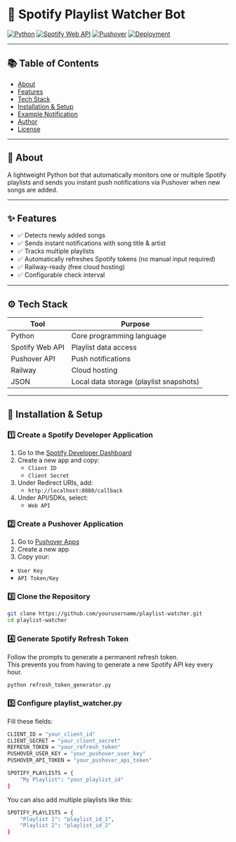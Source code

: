 # 🎵 Spotify Playlist Watcher Bot

[![Python](https://img.shields.io/badge/Python-3.8%2B-blue?logo=python&logoColor=white)](https://www.python.org/)
[![Spotify Web API](https://img.shields.io/badge/Spotify-API-1DB954?logo=spotify&logoColor=white)](https://developer.spotify.com/)
[![Pushover](https://img.shields.io/badge/Pushover-Notifications-blueviolet)](https://pushover.net)
[![Deployment](https://img.shields.io/badge/Deployed%20on-Railway-0B0D0E?logo=railway&logoColor=white)](https://railway.app/)

---

## 📚 Table of Contents
- [About](#about)
- [Features](#features)
- [Tech Stack](#tech-stack)
- [Installation & Setup](#installation--setup)
- [Example Notification](#example-notification)
- [Author](#author)
- [License](#license)

---

## 📖 About

A lightweight Python bot that automatically monitors one or multiple Spotify playlists and sends you instant push notifications via Pushover when new songs are added.

---

## ✨ Features
- ✅ Detects newly added songs
- ✅ Sends instant notifications with song title & artist
- ✅ Tracks multiple playlists
- ✅ Automatically refreshes Spotify tokens (no manual input required)
- ✅ Railway-ready (free cloud hosting)
- ✅ Configurable check interval

---

## ⚙️ Tech Stack

| Tool | Purpose |
|------|---------|
| Python | Core programming language |
| Spotify Web API | Playlist data access |
| Pushover API | Push notifications |
| Railway | Cloud hosting |
| JSON | Local data storage (playlist snapshots) |

---

## 🚀 Installation & Setup

### 1️⃣ Create a Spotify Developer Application
1. Go to the [Spotify Developer Dashboard](https://developer.spotify.com/dashboard)
2. Create a new app and copy:
   - `Client ID`
   - `Client Secret`
3. Under Redirect URIs, add:
   - `http://localhost:8080/callback`
4. Under API/SDKs, select:
   - `Web API`

### 2️⃣ Create a Pushover Application
1. Go to [Pushover Apps](https://pushover.net/apps/build)
2. Create a new app
3. Copy your:
- `User Key`
- `API Token/Key`

### 3️⃣ Clone the Repository
```bash
git clone https://github.com/yourusername/playlist-watcher.git
cd playlist-watcher
```

### 4️⃣ Generate Spotify Refresh Token
Follow the prompts to generate a permanent refresh token.  
This prevents you from having to generate a new Spotify API key every hour.
```bash
python refresh_token_generator.py
```
### 5️⃣ Configure playlist_watcher.py
Fill these fields:
```bash
CLIENT_ID = "your_client_id"
CLIENT_SECRET = "your_client_secret"
REFRESH_TOKEN = "your_refresh_token"
PUSHOVER_USER_KEY = "your_pushover_user_key"
PUSHOVER_API_TOKEN = "your_pushover_api_token"

SPOTIFY_PLAYLISTS = {
    "My Playlist": "your_playlist_id"
}
```
You can also add multiple playlists like this:
```bash
SPOTIFY_PLAYLISTS = {
    "Playlist 1": "playlist_id_1",
    "Playlist 2": "playlist_id_2"
}
```
